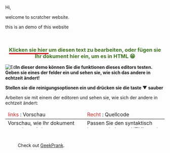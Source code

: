 <p>Hi,</p>
<p>welcome to scratcher website.</p>
<p>this is an demo of this website</p>
<p>&nbsp;</p>
<h3 style="text-align: center; color: #3f7320;"><span style="border-bottom: 4px solid #c82828;">Klicken sie hier </span> um diesen text zu bearbeiten, oder f&uuml;gen sie Ihr dokument hier ein, um es in HTML 😁</h3>
<!-- Dieser kommentar ist nur im quelltext-editor sichtbar. -->
<p><img class="imageLeft" src="/ed.png" alt="Ed" /><strong>In dieser demo k&ouml;nnen Sie die funktionen dieses editors testen. Geben sie eines der felder ein und sehen sie, wie sich das andere in echtzeit &auml;ndert! </strong></p>
<p><strong>Stellen sie die reinigungsoptionen ein und dr&uuml;cken sie die taste <span class="redButton">▼ sauber </span></strong></p>
<p>Arbeiten sie mit einem der editoren und sehen sie, wie sich der andere in echtzeit &auml;ndert:</p>
<table class="demoTable" style="height: 54px;">
	<thead>
		<tr>
			<td><span style="color: #c82828;">links </span>: Vorschau</td>
			<td><span style="color: #c82828;">Recht </span>: Quellcode</td>
		</tr>
	</thead>
	<tbody>
		<tr>
			<td>Vorschau, wie Ihr dokument aussehen wird, wenn es ver&ouml;ffentlicht wird.</td>
			<td>Passen Sie den syntaktisch hervorgehobenen HTML-code an.</td>
		</tr>
	</tbody>
</table>
<p>&nbsp;</p>
<p>&nbsp; &nbsp; &nbsp; &nbsp; &nbsp; Check out <a target="_blank" rel="nofollow noopener" href="https://geekprank.com/">GeekPrank</a>.</p>

